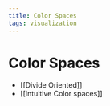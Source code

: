 ```yaml
---
title: Color Spaces
tags: visualization
---
```


# Color Spaces
- [[Divide Oriented]]
- [[Intuitive Color spaces]]






























